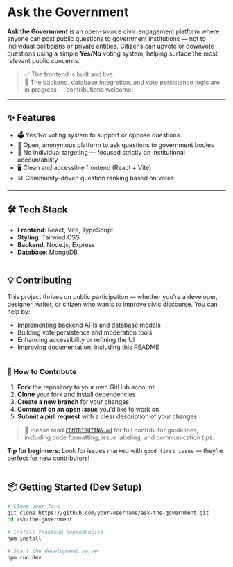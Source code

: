 # Ask the Government

**Ask the Government** is an open-source civic engagement platform where anyone can post public questions to government institutions — not to individual politicians or private entities. Citizens can upvote or downvote questions using a simple **Yes/No** voting system, helping surface the most relevant public concerns.

> ✅ The frontend is built and live.  
> 🚧 The backend, database integration, and vote persistence logic are in progress — contributions welcome!

---

## ✨ Features

- 🗳 Yes/No voting system to support or oppose questions
- 💬 Open, anonymous platform to ask questions to government bodies
- 🙅 No individual targeting — focused strictly on institutional accountability
- 🖥️ Clean and accessible frontend (React + Vite)
- 📊 Community-driven question ranking based on votes

---

## 🛠 Tech Stack

- **Frontend**: React, Vite, TypeScript  
- **Styling**: Tailwind CSS  
- **Backend**:  Node.js, Express  
- **Database**: MongoDB

---

## 💡 Contributing

This project thrives on public participation — whether you're a developer, designer, writer, or citizen who wants to improve civic discourse. You can help by:

- Implementing backend APIs and database models  
- Building vote persistence and moderation tools  
- Enhancing accessibility or refining the UI  
- Improving documentation, including this README

---

### 👣 How to Contribute

1. **Fork** the repository to your own GitHub account  
2. **Clone** your fork and install dependencies  
3. **Create a new branch** for your changes  
4. **Comment on an open issue** you'd like to work on  
5. **Submit a pull request** with a clear description of your changes

> 📝 Please read [`CONTRIBUTING.md`](CONTRIBUTING.md) for full contributor guidelines, including code formatting, issue labeling, and communication tips.

**Tip for beginners:** Look for issues marked with `good first issue` — they’re perfect for new contributors!

---

## 📦 Getting Started (Dev Setup)

```bash
# Clone your fork
git clone https://github.com/your-username/ask-the-government.git
cd ask-the-government

# Install frontend dependencies
npm install

# Start the development server
npm run dev
